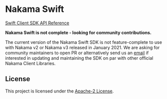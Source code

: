# Nakama Swift

[Swift Client SDK API Reference](https://heroiclabs.github.io/nakama-swift/)

**Nakama Swift is not complete - looking for community contributions.**

The current version of the Nakama Swift SDK is not feature-complete to use with Nakama v2 or Nakama v3 released in January 2021. We are asking for community maintainers to open PR or alternatively send us an [email](support@heroiclabs.com) if interested in updating and maintaining the SDK on par with other official Nakama Client Libraries.

## License

This project is licensed under the [Apache-2 License](https://github.com/heroiclabs/nakama-swift/blob/master/LICENSE).
